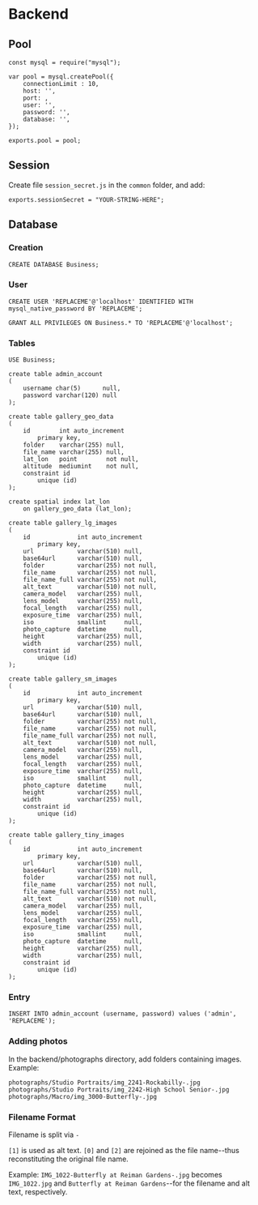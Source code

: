 # Backend
## Pool

```
const mysql = require("mysql");

var pool = mysql.createPool({
    connectionLimit : 10,
    host: '',
    port: ,
    user: '',
    password: '',
    database: '',
});

exports.pool = pool;

```

## Session

Create file `session_secret.js` in the `common` folder, and add:
```
exports.sessionSecret = "YOUR-STRING-HERE";
```

## Database
### Creation

```
CREATE DATABASE Business;
```

### User

```
CREATE USER 'REPLACEME'@'localhost' IDENTIFIED WITH mysql_native_password BY 'REPLACEME';
```

```
GRANT ALL PRIVILEGES ON Business.* TO 'REPLACEME'@'localhost'; 
```

### Tables

```
USE Business; 
```

```
create table admin_account
(
    username char(5)      null,
    password varchar(120) null
);

create table gallery_geo_data
(
    id        int auto_increment
        primary key,
    folder    varchar(255) null,
    file_name varchar(255) null,
    lat_lon   point        not null,
    altitude  mediumint    not null,
    constraint id
        unique (id)
);

create spatial index lat_lon
    on gallery_geo_data (lat_lon);

create table gallery_lg_images
(
    id             int auto_increment
        primary key,
    url            varchar(510) null,
    base64url      varchar(510) null,
    folder         varchar(255) not null,
    file_name      varchar(255) not null,
    file_name_full varchar(255) not null,
    alt_text       varchar(510) not null,
    camera_model   varchar(255) null,
    lens_model     varchar(255) null,
    focal_length   varchar(255) null,
    exposure_time  varchar(255) null,
    iso            smallint     null,
    photo_capture  datetime     null,
    height         varchar(255) null,
    width          varchar(255) null,
    constraint id
        unique (id)
);

create table gallery_sm_images
(
    id             int auto_increment
        primary key,
    url            varchar(510) null,
    base64url      varchar(510) null,
    folder         varchar(255) not null,
    file_name      varchar(255) not null,
    file_name_full varchar(255) not null,
    alt_text       varchar(510) not null,
    camera_model   varchar(255) null,
    lens_model     varchar(255) null,
    focal_length   varchar(255) null,
    exposure_time  varchar(255) null,
    iso            smallint     null,
    photo_capture  datetime     null,
    height         varchar(255) null,
    width          varchar(255) null,
    constraint id
        unique (id)
);

create table gallery_tiny_images
(
    id             int auto_increment
        primary key,
    url            varchar(510) null,
    base64url      varchar(510) null,
    folder         varchar(255) not null,
    file_name      varchar(255) not null,
    file_name_full varchar(255) not null,
    alt_text       varchar(510) not null,
    camera_model   varchar(255) null,
    lens_model     varchar(255) null,
    focal_length   varchar(255) null,
    exposure_time  varchar(255) null,
    iso            smallint     null,
    photo_capture  datetime     null,
    height         varchar(255) null,
    width          varchar(255) null,
    constraint id
        unique (id)
);
```

### Entry
```
INSERT INTO admin_account (username, password) values ('admin', 'REPLACEME');   
```

### Adding photos

In the backend/photographs directory, add folders containing images. Example:

```
photographs/Studio Portraits/img_2241-Rockabilly-.jpg
photographs/Studio Portraits/img_2242-High School Senior-.jpg
photographs/Macro/img_3000-Butterfly-.jpg
```


### Filename Format

Filename is split via `-` 

`[1]` is used as alt text. `[0]` and `[2]` are rejoined as the file name--thus reconstituting the original file name.

Example: `IMG_1022-Butterfly at Reiman Gardens-.jpg` becomes `IMG_1022.jpg` and `Butterfly at Reiman Gardens`--for the filename and alt text, respectively. 

